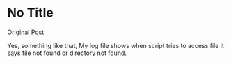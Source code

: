 # No Title

[Original Post](https://discourse.onlinedegree.iitm.ac.in/t/171141/109)

<p>Yes, something like that, My log file shows when script tries to access file it says file not found or directory not found.</p>